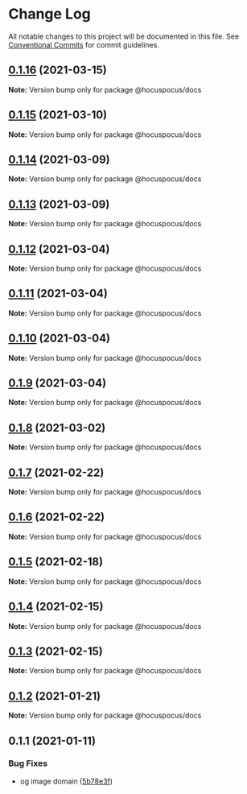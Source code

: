 # Change Log

All notable changes to this project will be documented in this file.
See [Conventional Commits](https://conventionalcommits.org) for commit guidelines.

## [0.1.16](https://github.com/ueberdosis/hocuspocus/compare/@hocuspocus/docs@0.1.15...@hocuspocus/docs@0.1.16) (2021-03-15)

**Note:** Version bump only for package @hocuspocus/docs





## [0.1.15](https://github.com/ueberdosis/hocuspocus/compare/@hocuspocus/docs@0.1.14...@hocuspocus/docs@0.1.15) (2021-03-10)

**Note:** Version bump only for package @hocuspocus/docs





## [0.1.14](https://github.com/ueberdosis/hocuspocus/compare/@hocuspocus/docs@0.1.13...@hocuspocus/docs@0.1.14) (2021-03-09)

**Note:** Version bump only for package @hocuspocus/docs





## [0.1.13](https://github.com/ueberdosis/hocuspocus/compare/@hocuspocus/docs@0.1.12...@hocuspocus/docs@0.1.13) (2021-03-09)

**Note:** Version bump only for package @hocuspocus/docs





## [0.1.12](https://github.com/ueberdosis/hocuspocus/compare/@hocuspocus/docs@0.1.11...@hocuspocus/docs@0.1.12) (2021-03-04)

**Note:** Version bump only for package @hocuspocus/docs





## [0.1.11](https://github.com/ueberdosis/hocuspocus/compare/@hocuspocus/docs@0.1.10...@hocuspocus/docs@0.1.11) (2021-03-04)

**Note:** Version bump only for package @hocuspocus/docs





## [0.1.10](https://github.com/ueberdosis/hocuspocus/compare/@hocuspocus/docs@0.1.9...@hocuspocus/docs@0.1.10) (2021-03-04)

**Note:** Version bump only for package @hocuspocus/docs





## [0.1.9](https://github.com/ueberdosis/hocuspocus/compare/@hocuspocus/docs@0.1.8...@hocuspocus/docs@0.1.9) (2021-03-04)

**Note:** Version bump only for package @hocuspocus/docs





## [0.1.8](https://github.com/ueberdosis/hocuspocus/compare/@hocuspocus/docs@0.1.7...@hocuspocus/docs@0.1.8) (2021-03-02)

**Note:** Version bump only for package @hocuspocus/docs





## [0.1.7](https://github.com/ueberdosis/hocuspocus/compare/@hocuspocus/docs@0.1.6...@hocuspocus/docs@0.1.7) (2021-02-22)

**Note:** Version bump only for package @hocuspocus/docs





## [0.1.6](https://github.com/ueberdosis/hocuspocus/compare/@hocuspocus/docs@0.1.5...@hocuspocus/docs@0.1.6) (2021-02-22)

**Note:** Version bump only for package @hocuspocus/docs





## [0.1.5](https://github.com/ueberdosis/hocuspocus/compare/@hocuspocus/docs@0.1.4...@hocuspocus/docs@0.1.5) (2021-02-18)

**Note:** Version bump only for package @hocuspocus/docs





## [0.1.4](https://github.com/ueberdosis/hocuspocus/compare/@hocuspocus/docs@0.1.3...@hocuspocus/docs@0.1.4) (2021-02-15)

**Note:** Version bump only for package @hocuspocus/docs





## [0.1.3](https://github.com/ueberdosis/hocuspocus/compare/@hocuspocus/docs@0.1.2...@hocuspocus/docs@0.1.3) (2021-02-15)

**Note:** Version bump only for package @hocuspocus/docs





## [0.1.2](https://github.com/ueberdosis/hocuspocus/compare/@hocuspocus/docs@0.1.1...@hocuspocus/docs@0.1.2) (2021-01-21)

**Note:** Version bump only for package @hocuspocus/docs





## 0.1.1 (2021-01-11)


### Bug Fixes

* og image domain ([5b78e3f](https://github.com/ueberdosis/hocuspocus/commit/5b78e3fa98bfc40dc109a1239297434a1af143d1))
